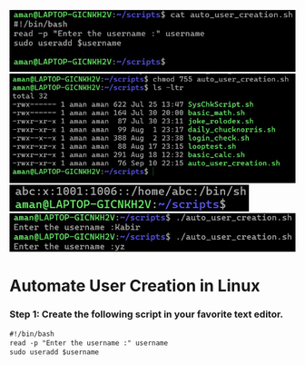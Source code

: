 ![](https://github.com/amancs1422/Practice_Shell_Scripting/blob/46af95a6ef5870a478441192d0f6ac1b01a082d1/Images/Auto_User_Creation1.jpg)
![](https://github.com/amancs1422/Practice_Shell_Scripting/blob/01130e5c448955e096ca73d4bd5411e1c4f46422/Images/Auto_User_Creation2.jpg)
![](https://github.com/amancs1422/Practice_Shell_Scripting/blob/a8c7a9e21319b7470782fe1abcc77cbe9c5d360c/Images/Auto_User_Creation3.jpg)
![](https://github.com/amancs1422/Practice_Shell_Scripting/blob/28d332569eb57949b52c0a7c4a000ba1c3ab6523/Images/Auto_User_Creation4.jpg)

# Automate User Creation in Linux
### Step 1: Create the following script in your favorite text editor.
```
#!/bin/bash
read -p "Enter the username :" username
sudo useradd $username
```